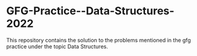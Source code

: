 # GFG-Practice--Data-Structures-2022
This repository contains the solution to the problems mentioned in the gfg practice under the topic Data Structures.
